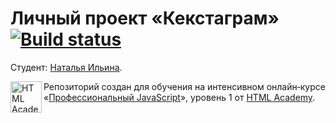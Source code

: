 # Личный проект «Кекстаграм» [![Build status][travis-image]][travis-url]

Студент: [Наталья Ильина](https://up.htmlacademy.ru/javascript/16/user/38944).

<a href="https://htmlacademy.ru/intensive/javascript"><img align="left" width="50" height="50" alt="HTML Academy" src="https://up.htmlacademy.ru/static/img/intensive/javascript/logo-for-github-2.png"></a>

Репозиторий создан для обучения на интенсивном онлайн‑курсе «[Профессиональный JavaScript](https://htmlacademy.ru/intensive/javascript)», уровень 1 от [HTML Academy](https://htmlacademy.ru).

[travis-image]: https://travis-ci.com/htmlacademy-javascript/38944-kekstagram.svg?branch=master
[travis-url]: https://travis-ci.com/htmlacademy-javascript/38944-kekstagram
